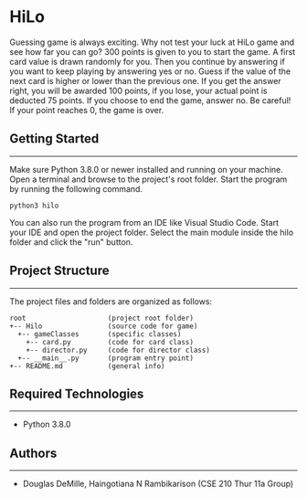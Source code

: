 # HiLo
Guessing game is always exciting. Why not test your luck at HiLo game and see how far you can go?  300 points is given to you to start the game. A first card value is drawn randomly for you. Then you continue by answering if you want to keep playing by answering yes or no. Guess if the value of the next card is higher or lower than the previous one. If you get the answer right, you will be awarded 100 points, if you lose, your actual point is deducted 75 points. If you choose to end the game, answer no. Be careful! If your point reaches 0, the game is over.

## Getting Started
---
Make sure Python 3.8.0 or newer installed and running on your machine. Open a terminal and 
browse to the project's root folder. Start the program by running the following command.
```
python3 hilo 
```
You can also run the program from an IDE like Visual Studio Code. Start your IDE and open the 
project folder. Select the main module inside the hilo folder and click the "run" button.

## Project Structure
---
The project files and folders are organized as follows:
```
root                    (project root folder)
+-- Hilo                (source code for game)
  +-- gameClasses       (specific classes)
    +-- card.py         (code for card class)
    +-- director.py     (code for director class)
  +-- __main__.py       (program entry point)
+-- README.md           (general info)
```

## Required Technologies
---
* Python 3.8.0

## Authors
---
* Douglas DeMille, Haingotiana N Rambikarison (CSE 210 Thur 11a Group)